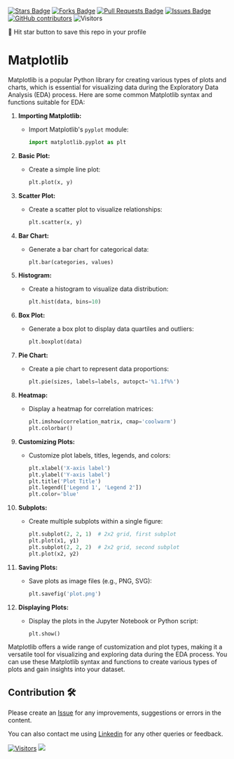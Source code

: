 
<a href="https://github.com/drshahizan/Python_EDA/stargazers"><img src="https://img.shields.io/github/stars/drshahizan/Python_EDA" alt="Stars Badge"/></a>
<a href="https://github.com/drshahizan/Python_EDA/network/members"><img src="https://img.shields.io/github/forks/drshahizan/Python_EDA" alt="Forks Badge"/></a>
<a href="https://github.com/drshahizan/Python_EDA/pulls"><img src="https://img.shields.io/github/issues-pr/drshahizan/Python_EDA" alt="Pull Requests Badge"/></a>
<a href="https://github.com/drshahizan/Python_EDA/issues"><img src="https://img.shields.io/github/issues/drshahizan/Python_EDA" alt="Issues Badge"/></a>
<a href="https://github.com/drshahizan/Python_EDA/graphs/contributors"><img alt="GitHub contributors" src="https://img.shields.io/github/contributors/drshahizan/Python_EDA?color=2b9348"></a>
![Visitors](https://api.visitorbadge.io/api/visitors?path=https%3A%2F%2Fgithub.com%2Fdrshahizan%2FPython_EDA&labelColor=%23d9e3f0&countColor=%23697689&style=flat)

🌟 Hit star button to save this repo in your profile

# Matplotlib

Matplotlib is a popular Python library for creating various types of plots and charts, which is essential for visualizing data during the Exploratory Data Analysis (EDA) process. Here are some common Matplotlib syntax and functions suitable for EDA:

1. **Importing Matplotlib:**
   - Import Matplotlib's `pyplot` module:

      ```python
      import matplotlib.pyplot as plt
      ```

2. **Basic Plot:**
   - Create a simple line plot:

      ```python
      plt.plot(x, y)
      ```

3. **Scatter Plot:**
   - Create a scatter plot to visualize relationships:

      ```python
      plt.scatter(x, y)
      ```

4. **Bar Chart:**
   - Generate a bar chart for categorical data:

      ```python
      plt.bar(categories, values)
      ```

5. **Histogram:**
   - Create a histogram to visualize data distribution:

      ```python
      plt.hist(data, bins=10)
      ```

6. **Box Plot:**
   - Generate a box plot to display data quartiles and outliers:

      ```python
      plt.boxplot(data)
      ```

7. **Pie Chart:**
   - Create a pie chart to represent data proportions:

      ```python
      plt.pie(sizes, labels=labels, autopct='%1.1f%%')
      ```

8. **Heatmap:**
   - Display a heatmap for correlation matrices:

      ```python
      plt.imshow(correlation_matrix, cmap='coolwarm')
      plt.colorbar()
      ```

9. **Customizing Plots:**
   - Customize plot labels, titles, legends, and colors:

      ```python
      plt.xlabel('X-axis label')
      plt.ylabel('Y-axis label')
      plt.title('Plot Title')
      plt.legend(['Legend 1', 'Legend 2'])
      plt.color='blue'
      ```

10. **Subplots:**
    - Create multiple subplots within a single figure:

       ```python
       plt.subplot(2, 2, 1)  # 2x2 grid, first subplot
       plt.plot(x1, y1)
       plt.subplot(2, 2, 2)  # 2x2 grid, second subplot
       plt.plot(x2, y2)
       ```

11. **Saving Plots:**
    - Save plots as image files (e.g., PNG, SVG):

       ```python
       plt.savefig('plot.png')
       ```

12. **Displaying Plots:**
    - Display the plots in the Jupyter Notebook or Python script:

       ```python
       plt.show()
       ```

Matplotlib offers a wide range of customization and plot types, making it a versatile tool for visualizing and exploring data during the EDA process. You can use these Matplotlib syntax and functions to create various types of plots and gain insights into your dataset.

## Contribution 🛠️
Please create an [Issue](https://github.com/drshahizan/Python_EDA/issues) for any improvements, suggestions or errors in the content.

You can also contact me using [Linkedin](https://www.linkedin.com/in/drshahizan/) for any other queries or feedback.

[![Visitors](https://api.visitorbadge.io/api/visitors?path=https%3A%2F%2Fgithub.com%2Fdrshahizan&labelColor=%23697689&countColor=%23555555&style=plastic)](https://visitorbadge.io/status?path=https%3A%2F%2Fgithub.com%2Fdrshahizan)
![](https://hit.yhype.me/github/profile?user_id=81284918)
